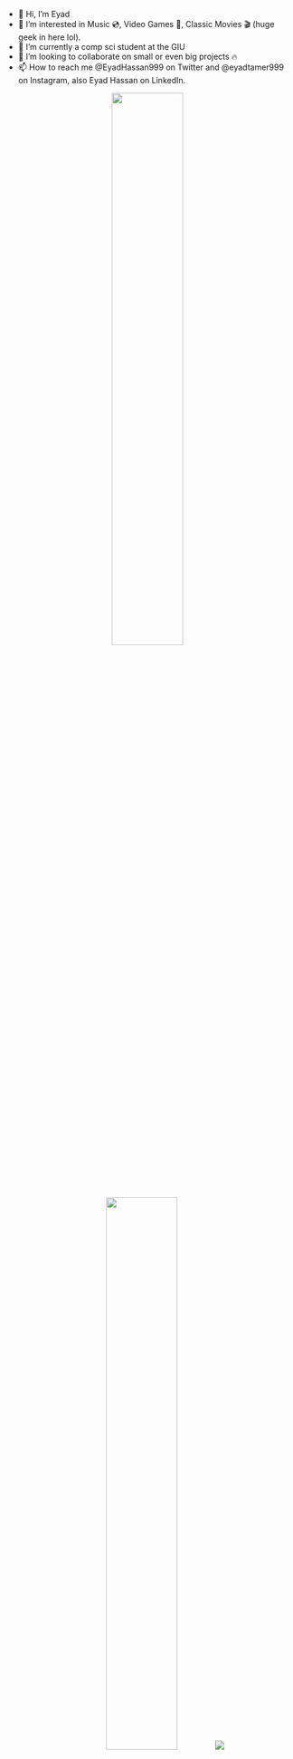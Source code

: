 - 👋 Hi, I’m Eyad
- 👀 I’m interested in Music 💿, Video Games 👾, Classic Movies 🎬 (huge geek in here lol).
- 🌱 I’m currently a comp sci student at the GIU
- 💞️ I’m looking to collaborate on small or even big projects 🔥
- 📫 How to reach me @EyadHassan999 on Twitter and @eyadtamer999 on Instagram, also Eyad Hassan on LinkedIn.
<p align="center">
  
  <img height="50%" width="auto" src ="https://github-readme-stats.vercel.app/api?username=EyadTamer999&show_icons=true&count_private=true&theme=nightowl&hide_border=true&hide=issues,contribs&bg_color=00000000">
  
  <img height="50%" width="auto" src ="https://github-readme-stats.vercel.app/api/top-langs/?username=EyadTamer999&layout=compact&hide_border=true&theme=nightowl&bg_color=00000000&langs_count=5&">
  
  <img src ="https://github-readme-streak-stats.herokuapp.com?user=EyadTamer999&theme=nightowl&hide_border=true&background=FFFFFF00">
  <br>
  <br>
</p>

<!---
EyadTamer999/EyadTamer999 is a ✨ special ✨ repository because its `README.md` (this file) appears on your GitHub profile.
You can click the Preview link to take a look at your changes.
--->
